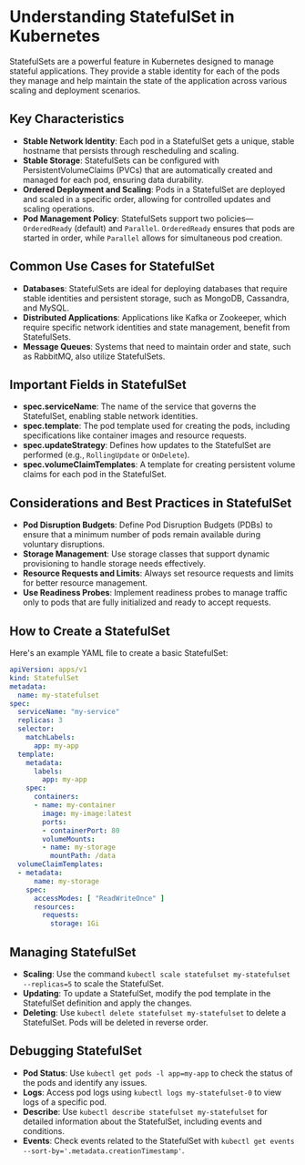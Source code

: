 # Understanding StatefulSet in Kubernetes

StatefulSets are a powerful feature in Kubernetes designed to manage stateful applications. They provide a stable identity for each of the pods they manage and help maintain the state of the application across various scaling and deployment scenarios.

## Key Characteristics

- **Stable Network Identity**: Each pod in a StatefulSet gets a unique, stable hostname that persists through rescheduling and scaling.
- **Stable Storage**: StatefulSets can be configured with PersistentVolumeClaims (PVCs) that are automatically created and managed for each pod, ensuring data durability.
- **Ordered Deployment and Scaling**: Pods in a StatefulSet are deployed and scaled in a specific order, allowing for controlled updates and scaling operations.
- **Pod Management Policy**: StatefulSets support two policies—`OrderedReady` (default) and `Parallel`. `OrderedReady` ensures that pods are started in order, while `Parallel` allows for simultaneous pod creation.

## Common Use Cases for StatefulSet

- **Databases**: StatefulSets are ideal for deploying databases that require stable identities and persistent storage, such as MongoDB, Cassandra, and MySQL.
- **Distributed Applications**: Applications like Kafka or Zookeeper, which require specific network identities and state management, benefit from StatefulSets.
- **Message Queues**: Systems that need to maintain order and state, such as RabbitMQ, also utilize StatefulSets.

## Important Fields in StatefulSet

- **spec.serviceName**: The name of the service that governs the StatefulSet, enabling stable network identities.
- **spec.template**: The pod template used for creating the pods, including specifications like container images and resource requests.
- **spec.updateStrategy**: Defines how updates to the StatefulSet are performed (e.g., `RollingUpdate` or `OnDelete`).
- **spec.volumeClaimTemplates**: A template for creating persistent volume claims for each pod in the StatefulSet.

## Considerations and Best Practices in StatefulSet

- **Pod Disruption Budgets**: Define Pod Disruption Budgets (PDBs) to ensure that a minimum number of pods remain available during voluntary disruptions.
- **Storage Management**: Use storage classes that support dynamic provisioning to handle storage needs effectively.
- **Resource Requests and Limits**: Always set resource requests and limits for better resource management.
- **Use Readiness Probes**: Implement readiness probes to manage traffic only to pods that are fully initialized and ready to accept requests.

## How to Create a StatefulSet

Here's an example YAML file to create a basic StatefulSet:

```yaml
apiVersion: apps/v1
kind: StatefulSet
metadata:
  name: my-statefulset
spec:
  serviceName: "my-service"
  replicas: 3
  selector:
    matchLabels:
      app: my-app
  template:
    metadata:
      labels:
        app: my-app
    spec:
      containers:
      - name: my-container
        image: my-image:latest
        ports:
        - containerPort: 80
        volumeMounts:
        - name: my-storage
          mountPath: /data
  volumeClaimTemplates:
  - metadata:
      name: my-storage
    spec:
      accessModes: [ "ReadWriteOnce" ]
      resources:
        requests:
          storage: 1Gi
```

## Managing StatefulSet

- **Scaling**: Use the command `kubectl scale statefulset my-statefulset --replicas=5` to scale the StatefulSet.
- **Updating**: To update a StatefulSet, modify the pod template in the StatefulSet definition and apply the changes.
- **Deleting**: Use `kubectl delete statefulset my-statefulset` to delete a StatefulSet. Pods will be deleted in reverse order.

## Debugging StatefulSet

- **Pod Status**: Use `kubectl get pods -l app=my-app` to check the status of the pods and identify any issues.
- **Logs**: Access pod logs using `kubectl logs my-statefulset-0` to view logs of a specific pod.
- **Describe**: Use `kubectl describe statefulset my-statefulset` for detailed information about the StatefulSet, including events and conditions.
- **Events**: Check events related to the StatefulSet with `kubectl get events --sort-by='.metadata.creationTimestamp'`.

